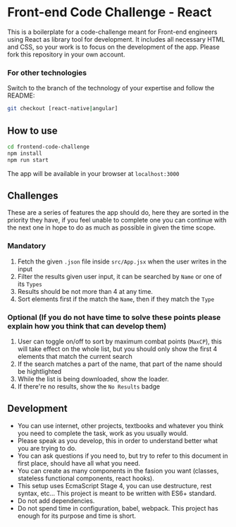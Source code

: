 # Front-end Code Challenge - React

This is a boilerplate for a code-challenge meant for Front-end engineers using React as library tool for development. It includes all necessary HTML and CSS, so your work is to focus on the development of the app. Please fork this repository in your own account.

### For other technologies

Switch to the branch of the technology of your expertise and follow the README:

```bash
git checkout [react-native|angular]
```

## How to use

```bash
cd frontend-code-challenge
npm install
npm run start
```

The app will be available in your browser at `localhost:3000`

## Challenges

These are a series of features the app should do, here they are sorted in the priority they have, if you feel unable to complete one you can continue with the next one in hope to do as much as possible in given the time scope.

### Mandatory
1.  Fetch the given `.json` file inside `src/App.jsx` when the user writes in the input
1.  Filter the results given user input, it can be searched by `Name` or one of its `Types`
1.  Results should be not more than 4 at any time.
1.  Sort elements first if the match the `Name`, then if they match the `Type`

### Optional (If you do not have time to solve these points please explain how you think that can develop them)
1.  User can toggle on/off to sort by maximum combat points (`MaxCP`), this will take effect on the whole list, but you should only show the first 4 elements that match the current search
1.  If the search matches a part of the name, that part of the name should be hightlighted
1.  While the list is being downloaded, show the loader.
1.  If there're no results, show the `No Results` badge

## Development

- You can use internet, other projects, textbooks and whatever you think you need to complete the task, work as you usually would.
- Please speak as you develop, this in order to understand better what you are trying to do.
- You can ask questions if you need to, but try to refer to this document in first place, should have all what you need.
- You can create as many components in the fasion you want (classes, stateless functional components, react hooks).
- This setup uses EcmaScript Stage 4, you can use destructure, rest syntax, etc... This project is meant to be written with ES6+ standard.
- Do not add dependencies.
- Do not spend time in configuration, babel, webpack. This project has enough for its purpose and time is short.

